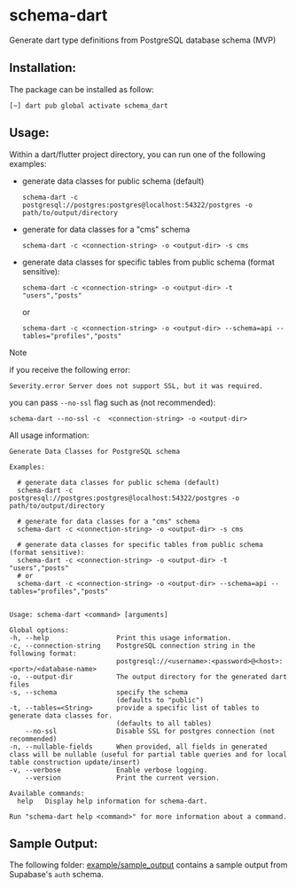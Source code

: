 # schema-dart
Generate dart type definitions from PostgreSQL database schema (MVP)


## Installation:

The package can be installed as follow:

```
[~] dart pub global activate schema_dart
```


## Usage:

Within a dart/flutter project directory, you can run one of the following examples: 

- generate data classes for public schema (default)
  ```
  schema-dart -c postgresql://postgres:postgres@localhost:54322/postgres -o path/to/output/directory
  ```
- generate for data classes for a "cms" schema 
  ```
  schema-dart -c <connection-string> -o <output-dir> -s cms
  ```

- generate data classes for specific tables from public schema (format sensitive): 
  ```
  schema-dart -c <connection-string> -o <output-dir> -t "users","posts"
  ```
  or
  ```
  schema-dart -c <connection-string> -o <output-dir> --schema=api --tables="profiles","posts"
  ```


> [!NOTE]
> 
> if you receive the following error:
> ```
> Severity.error Server does not support SSL, but it was required.
> ```
> you can pass `--no-ssl` flag such as (not recommended):
> ```
> schema-dart --no-ssl -c  <connection-string> -o <output-dir> 
> ```

All usage information:
```
Generate Data Classes for PostgreSQL schema
  
Examples: 

  # generate data classes for public schema (default)
  schema-dart -c postgresql://postgres:postgres@localhost:54322/postgres -o path/to/output/directory

  # generate for data classes for a "cms" schema 
  schema-dart -c <connection-string> -o <output-dir> -s cms

  # generate data classes for specific tables from public schema (format sensitive): 
  schema-dart -c <connection-string> -o <output-dir> -t "users","posts"
  # or
  schema-dart -c <connection-string> -o <output-dir> --schema=api --tables="profiles","posts"
  

Usage: schema-dart <command> [arguments]

Global options:
-h, --help                 Print this usage information.
-c, --connection-string    PostgreSQL connection string in the following format:
                           postgresql://<username>:<password>@<host>:<port>/<database-name>
-o, --output-dir           The output directory for the generated dart files
-s, --schema               specify the schema
                           (defaults to "public")
-t, --tables=<String>      provide a specific list of tables to generate data classes for.
                           (defaults to all tables)
    --no-ssl               Disable SSL for postgres connection (not recommended)
-n, --nullable-fields      When provided, all fields in generated class will be nullable (useful for partial table queries and for local table construction update/insert)
-v, --verbose              Enable verbose logging.
    --version              Print the current version.

Available commands:
  help   Display help information for schema-dart.

Run "schema-dart help <command>" for more information about a command.
```

## Sample Output:

The following folder: [example/sample_output](https://github.com/osaxma/schema-dart/tree/main/example/sample_output) contains a sample output from Supabase's `auth` schema.
